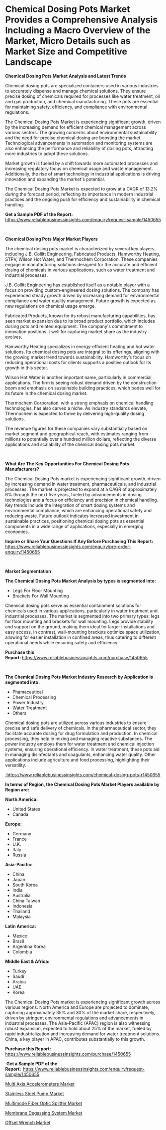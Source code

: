 <p><h1>Chemical Dosing Pots Market Provides a Comprehensive Analysis Including a Macro Overview of the Market, Micro Details such as Market Size and Competitive Landscape</h1></p><p><strong>Chemical Dosing Pots Market Analysis and Latest Trends</strong></p>
<p><p>Chemical dosing pots are specialized containers used in various industries to accurately dispense and manage chemical solutions. They ensure precise dosing of chemicals required for processes like water treatment, oil and gas production, and chemical manufacturing. These pots are essential for maintaining safety, efficiency, and compliance with environmental regulations.</p><p>The Chemical Dosing Pots Market is experiencing significant growth, driven by the increasing demand for efficient chemical management across various sectors. The growing concerns about environmental sustainability and the need for precise chemical dosing are boosting the market. Technological advancements in automation and monitoring systems are also enhancing the performance and reliability of dosing pots, attracting more industries to adopt these solutions.</p><p>Market growth is fueled by a shift towards more automated processes and increasing regulatory focus on chemical usage and waste management. Additionally, the rise of smart technology in industrial applications is driving innovation and expanding the market's potential.</p><p>The Chemical Dosing Pots Market is expected to grow at a CAGR of 13.2% during the forecast period, reflecting its importance in modern industrial practices and the ongoing push for efficiency and sustainability in chemical handling.</p></p>
<p><strong>Get a Sample PDF of the Report:&nbsp;</strong> <a href="https://www.reliablebusinessinsights.com/enquiry/request-sample/1450655?utm_campaign=75&utm_medium=2&utm_source=Github&utm_content=ia&utm_term=11042025&utm_id=chemical-dosing-pots">https://www.reliablebusinessinsights.com/enquiry/request-sample/1450655</a></p>
<p>&nbsp;</p>
<p><strong>Chemical Dosing Pots Major Market Players</strong></p>
<p><p>The chemical dosing pots market is characterized by several key players, including J.B. Collitt Engineering, Fabricated Products, Hamworthy Heating, STPV, Wilson Hot Water, and Thermochem Corporation. These companies engage in manufacturing solutions designed for the accurate and efficient dosing of chemicals in various applications, such as water treatment and industrial processes.</p><p>J.B. Collitt Engineering has established itself as a notable player with a focus on providing custom-engineered dosing solutions. The company has experienced steady growth driven by increasing demand for environmental compliance and water quality management. Future growth is expected as new regulations on chemical usage emerge.</p><p>Fabricated Products, known for its robust manufacturing capabilities, has seen market expansion due to its broad product portfolio, which includes dosing pots and related equipment. The company's commitment to innovation positions it well for capturing market share as the industry evolves.</p><p>Hamworthy Heating specializes in energy-efficient heating and hot water solutions. Its chemical dosing pots are integral to its offerings, aligning with the growing market trend towards sustainability. Hamworthy’s focus on reducing operational costs for clients supports a positive outlook for its growth in this sector.</p><p>Wilson Hot Water is another important name, particularly in commercial applications. The firm is seeing robust demand driven by the construction boom and emphasis on sustainable building practices, which bodes well for its future in the chemical dosing market.</p><p>Thermochem Corporation, with a strong emphasis on chemical handling technologies, has also carved a niche. As industry standards elevate, Thermochem is expected to thrive by delivering high-quality dosing solutions.</p><p>The revenue figures for these companies vary substantially based on market segment and geographical reach, with estimates ranging from millions to potentially over a hundred million dollars, reflecting the diverse applications and scalability of the chemical dosing pots market.</p></p>
<p>&nbsp;</p>
<p><strong>What Are The Key Opportunities For Chemical Dosing Pots Manufacturers?</strong></p>
<p><p>The Chemical Dosing Pots market is experiencing significant growth, driven by increasing demand in water treatment, pharmaceuticals, and industrial processes. The market is projected to expand at a CAGR of approximately 6% through the next five years, fueled by advancements in dosing technologies and a focus on efficiency and precision in chemical handling. Key trends include the integration of smart dosing systems and environmental compliance, which are enhancing operational safety and reducing waste. Future outlook indicates increased investment in sustainable practices, positioning chemical dosing pots as essential components in a wide range of applications, especially in emerging economies.</p></p>
<p><strong>Inquire or Share Your Questions If Any Before Purchasing This Report:</strong> <a href="https://www.reliablebusinessinsights.com/enquiry/pre-order-enquiry/1450655?utm_campaign=75&utm_medium=2&utm_source=Github&utm_content=ia&utm_term=11042025&utm_id=chemical-dosing-pots">https://www.reliablebusinessinsights.com/enquiry/pre-order-enquiry/1450655</a></p>
<p>&nbsp;</p>
<p><strong>Market Segmentation</strong></p>
<p><strong>The Chemical Dosing Pots Market Analysis by types is segmented into:</strong></p>
<p><ul><li>Legs For Floor Mounting</li><li>Brackets For Wall Mounting</li></ul></p>
<p><p>Chemical dosing pots serve as essential containment solutions for chemicals used in various applications, particularly in water treatment and industrial processes. The market is segmented into two primary types: legs for floor mounting and brackets for wall mounting. Legs provide stability and support on the ground, making them ideal for larger installations and easy access. In contrast, wall-mounting brackets optimize space utilization, allowing for easier installation in confined areas, thus catering to different operational needs while ensuring safety and efficiency.</p></p>
<p><strong>Purchase this Report:&nbsp;</strong><a href="https://www.reliablebusinessinsights.com/purchase/1450655?utm_campaign=75&utm_medium=2&utm_source=Github&utm_content=ia&utm_term=11042025&utm_id=chemical-dosing-pots">https://www.reliablebusinessinsights.com/purchase/1450655</a></p>
<p>&nbsp;</p>
<p><strong>The Chemical Dosing Pots Market Industry Research by Application is segmented into:</strong></p>
<p><ul><li>Phamaceutical</li><li>Chemical Processing</li><li>Power Industry</li><li>Water Treatment</li><li>Others</li></ul></p>
<p><p>Chemical dosing pots are utilized across various industries to ensure precise and safe delivery of chemicals. In the pharmaceutical sector, they facilitate accurate dosing for drug formulation and production. In chemical processing, they help in mixing and managing reactive substances. The power industry employs them for water treatment and chemical injection systems, ensuring operational efficiency. In water treatment, these pots aid in managing disinfectants and coagulants, enhancing water quality. Other applications include agriculture and food processing, highlighting their versatility.</p></p>
<p><a href="https://www.reliablebusinessinsights.com/chemical-dosing-pots-r1450655?utm_campaign=75&utm_medium=2&utm_source=Github&utm_content=ia&utm_term=11042025&utm_id=chemical-dosing-pots">&nbsp;https://www.reliablebusinessinsights.com/chemical-dosing-pots-r1450655</a></p>
<p><strong>In terms of Region, the Chemical Dosing Pots Market Players available by Region are:</strong></p>
<p>
    <p> <strong> North America: </strong>
        <ul>
            <li>United States</li>
            <li>Canada</li>
        </ul>
        </p> 
    <p> <strong> Europe: </strong>
        <ul>
            <li>Germany</li>
            <li>France</li>
            <li>U.K.</li>
            <li>Italy</li>
            <li>Russia</li>
        </ul>
        </p> 
    <p> <strong> Asia-Pacific: </strong>
        <ul>
            <li>China</li>
            <li>Japan</li>
            <li>South Korea</li>
            <li>India</li>
            <li>Australia</li>
            <li>China Taiwan</li>
            <li>Indonesia</li>
            <li>Thailand</li>
            <li>Malaysia</li>
        </ul>
        </p> 
    <p> <strong> Latin America: </strong>
        <ul>
            <li>Mexico</li>
            <li>Brazil</li>
            <li>Argentina Korea</li>
            <li>Colombia</li>
        </ul>
        </p> 
    <p> <strong> Middle East & Africa: </strong>
        <ul>
            <li>Turkey</li>
            <li>Saudi</li>
            <li>Arabia</li>
            <li>UAE</li>
            <li>Korea</li>
        </ul>
    </p>
    </p>
<p><p>The Chemical Dosing Pots market is experiencing significant growth across various regions. North America and Europe are projected to dominate, capturing approximately 35% and 30% of the market share, respectively, driven by stringent environmental regulations and advancements in industrial processes. The Asia-Pacific (APAC) region is also witnessing robust expansion, expected to hold about 25% of the market, fueled by rapid industrialization and increasing demand for water treatment solutions. China, a key player in APAC, contributes substantially to this growth.</p></p>
<p><strong>Purchase this Report: </strong><a href="https://www.reliablebusinessinsights.com/purchase/1450655?utm_campaign=75&utm_medium=2&utm_source=Github&utm_content=ia&utm_term=11042025&utm_id=chemical-dosing-pots">https://www.reliablebusinessinsights.com/purchase/1450655</a></p>
<p>&nbsp;<strong>Get a Sample PDF of the Report:&nbsp;&nbsp;</strong><a href="https://www.reliablebusinessinsights.com/enquiry/request-sample/1450655?utm_campaign=75&utm_medium=2&utm_source=Github&utm_content=ia&utm_term=11042025&utm_id=chemical-dosing-pots">https://www.reliablebusinessinsights.com/enquiry/request-sample/1450655</a></p>
<p><strong></strong></p>
<p><p><a href="https://github.com/wynonachirei9/Market-Research-Report-List-1/blob/main/multi-axis-accelerometers-market.md?utm_campaign=75&utm_medium=2&utm_source=Github&utm_content=ia&utm_term=11042025&utm_id=chemical-dosing-pots">Multi Axis Accelerometers Market</a></p><p><a href="https://github.com/paljuhubeyde/Market-Research-Report-List-1/blob/main/stainless-steel-pump-market.md?utm_campaign=75&utm_medium=2&utm_source=Github&utm_content=ia&utm_term=11042025&utm_id=chemical-dosing-pots">Stainless Steel Pump Market</a></p><p><a href="https://github.com/nacrehuipie/Market-Research-Report-List-1/blob/main/multimode-fiber-optic-splitter-market.md?utm_campaign=75&utm_medium=2&utm_source=Github&utm_content=ia&utm_term=11042025&utm_id=chemical-dosing-pots">Multimode Fiber Optic Splitter Market</a></p><p><a href="https://github.com/ugurgyuri/Market-Research-Report-List-1/blob/main/membrane-degassing-system-market.md?utm_campaign=75&utm_medium=2&utm_source=Github&utm_content=ia&utm_term=11042025&utm_id=chemical-dosing-pots">Membrane Degassing System Market</a></p><p><a href="https://github.com/miottaredlin79/Market-Research-Report-List-1/blob/main/offset-wrench-market.md?utm_campaign=75&utm_medium=2&utm_source=Github&utm_content=ia&utm_term=11042025&utm_id=chemical-dosing-pots">Offset Wrench Market</a></p></p>